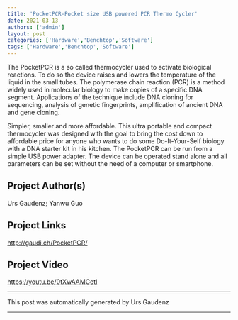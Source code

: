 ```yaml
---
title: 'PocketPCR-Pocket size USB powered PCR Thermo Cycler'
date: 2021-03-13
authors: ['admin']
layout: post
categories: ['Hardware','Benchtop','Software']
tags: ['Hardware','Benchtop','Software']
---
```

The PocketPCR is a so called thermocycler used to activate biological reactions. To do so the device raises and lowers the temperature of the liquid in the small tubes. The polymerase chain reaction (PCR) is a method widely used in molecular biology to make copies of a specific DNA segment. Applications of the technique include DNA cloning for sequencing, analysis of genetic fingerprints, amplification of ancient DNA and gene cloning.

Simpler, smaller and more affordable. This ultra portable and compact thermocycler was designed with the goal to bring the cost down to affordable price for anyone who wants to do some Do-It-Your-Self biology with a DNA starter kit in his kitchen. The PocketPCR can be run from a simple USB power adapter. The device can be operated stand alone and all parameters can be set without the need of a computer or smartphone.
## Project Author(s)
Urs Gaudenz; Yanwu Guo
## Project Links
http://gaudi.ch/PocketPCR/
## Project Video
https://youtu.be/0tXwAAMCetI
***
This post was automatically generated by
Urs Gaudenz
***
